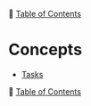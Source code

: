 🔖 [Table of Contents](../README.md)

# Concepts

- [Tasks](tasks/README.md)

🔖 [Table of Contents](../README.md)